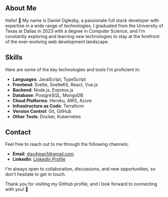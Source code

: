 ## About Me

Hello! 👋 My name is Daniel Oglesby, a passionate full stack developer with expertise in a wide range of technologies. I graduated from the University of Texas at Dallas in 2023 with a degree in Computer Science, and I'm constantly exploring and learning new technologies to stay at the forefront of the ever-evolving web development landscape.

## Skills

Here are some of the key technologies and tools I'm proficient in:

- **Languages**: JavaScript, TypeScript
- **Frontend**: Svelte, SvelteKit, React, Vue.js
- **Backend**: Node.js, Express.js
- **Database**: PostgreSQL, MongoDB
- **Cloud Platforms**: Heroku, AWS, Azure
- **Infrastructure as Code**: Terraform
- **Version Control**: Git, GitHub
- **Other Tools**: Docker, Kubernetes

## Contact

Feel free to reach out to me through the following channels:

- **Email**: [dgo4man1@gmail.com](mailto:dgo4man1@gmail.com)
- **LinkedIn**: [LinkedIn Profile](https://www.linkedin.com/in/daniel-oglesby-b68086b3/)

I'm always open to collaboration, discussions, and new opportunities, so don't hesitate to get in touch.

Thank you for visiting my GitHub profile, and I look forward to connecting with you! 🚀
